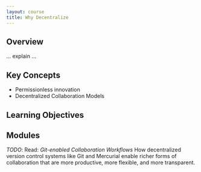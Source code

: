 ```yaml
---
layout: course
title: Why Decentralize
---
```


## Overview

... explain ...

## Key Concepts

* Permissionless innovation
* Decentralized Collaboration Models

## Learning Objectives

## Modules

*TODO*: Read: _Git-enabled Collaboration Workflows_ How decentralized version control systems like Git and Mercurial enable richer forms of collaboration that are more productive, more flexible, and more transparent.
